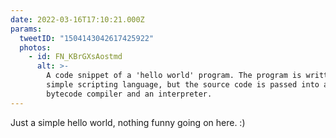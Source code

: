 ```yaml
---
date: 2022-03-16T17:10:21.000Z
params:
  tweetID: "1504143042617425922"
  photos:
    - id: FN_KBrGXsAostmd
      alt: >-
        A code snippet of a 'hello world' program. The program is written in a
        simple scripting language, but the source code is passed into a
        bytecode compiler and an interpreter.
---
```


Just a simple hello world, nothing funny going on here. :)
